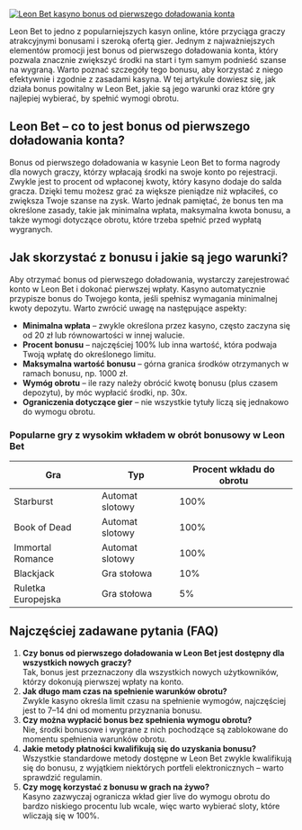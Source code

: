 [![Leon Bet kasyno bonus od pierwszego doładowania konta](https://123-caf.pages.dev/gitsignup.png)](https://vrmoo.ru/Bt82HjjY)

<p>Leon Bet to jedno z popularniejszych kasyn online, które przyciąga graczy atrakcyjnymi bonusami i szeroką ofertą gier. Jednym z najważniejszych elementów promocji jest bonus od pierwszego doładowania konta, który pozwala znacznie zwiększyć środki na start i tym samym podnieść szanse na wygraną. Warto poznać szczegóły tego bonusu, aby korzystać z niego efektywnie i zgodnie z zasadami kasyna. W tej artykule dowiesz się, jak działa bonus powitalny w Leon Bet, jakie są jego warunki oraz które gry najlepiej wybierać, by spełnić wymogi obrotu.</p>  <h2>Leon Bet – co to jest bonus od pierwszego doładowania konta?</h2> <p>Bonus od pierwszego doładowania w kasynie Leon Bet to forma nagrody dla nowych graczy, którzy wpłacają środki na swoje konto po rejestracji. Zwykle jest to procent od wpłaconej kwoty, który kasyno dodaje do salda gracza. Dzięki temu możesz grać za większe pieniądze niż wpłaciłeś, co zwiększa Twoje szanse na zysk. Warto jednak pamiętać, że bonus ten ma określone zasady, takie jak minimalna wpłata, maksymalna kwota bonusu, a także wymogi dotyczące obrotu, które trzeba spełnić przed wypłatą wygranych.</p>  <h2>Jak skorzystać z bonusu i jakie są jego warunki?</h2> <p>Aby otrzymać bonus od pierwszego doładowania, wystarczy zarejestrować konto w Leon Bet i dokonać pierwszej wpłaty. Kasyno automatycznie przypisze bonus do Twojego konta, jeśli spełnisz wymagania minimalnej kwoty depozytu. Warto zwrócić uwagę na następujące aspekty:</p> <ul> <li><strong>Minimalna wpłata</strong> – zwykle określona przez kasyno, często zaczyna się od 20 zł lub równowartości w innej walucie.</li> <li><strong>Procent bonusu</strong> – najczęściej 100% lub inna wartość, która podwaja Twoją wpłatę do określonego limitu.</li> <li><strong>Maksymalna wartość bonusu</strong> – górna granica środków otrzymanych w ramach bonusu, np. 1000 zł.</li> <li><strong>Wymóg obrotu</strong> – ile razy należy obrócić kwotę bonusu (plus czasem depozytu), by móc wypłacić środki, np. 30x.</li> <li><strong>Ograniczenia dotyczące gier</strong> – nie wszystkie tytuły liczą się jednakowo do wymogu obrotu.</li> </ul>  <h3>Popularne gry z wysokim wkładem w obrót bonusowy w Leon Bet</h3> <table> <thead>  <tr>   <th>Gra</th>   <th>Typ</th>   <th>Procent wkładu do obrotu</th>  </tr> </thead> <tbody>  <tr>   <td>Starburst</td>   <td>Automat slotowy</td>   <td>100%</td>  </tr>  <tr>   <td>Book of Dead</td>   <td>Automat slotowy</td>   <td>100%</td>  </tr>  <tr>   <td>Immortal Romance</td>   <td>Automat slotowy</td>   <td>100%</td>  </tr>  <tr>   <td>Blackjack</td>   <td>Gra stołowa</td>   <td>10%</td>  </tr>  <tr>   <td>Ruletka Europejska</td>   <td>Gra stołowa</td>   <td>5%</td>  </tr> </tbody> </table>  <h2>Najczęściej zadawane pytania (FAQ)</h2> <ol>  <li><strong>Czy bonus od pierwszego doładowania w Leon Bet jest dostępny dla wszystkich nowych graczy?</strong><br>Tak, bonus jest przeznaczony dla wszystkich nowych użytkowników, którzy dokonują pierwszej wpłaty na konto.</li>  <li><strong>Jak długo mam czas na spełnienie warunków obrotu?</strong><br>Zwykle kasyno określa limit czasu na spełnienie wymogów, najczęściej jest to 7–14 dni od momentu przyznania bonusu.</li>  <li><strong>Czy można wypłacić bonus bez spełnienia wymogu obrotu?</strong><br>Nie, środki bonusowe i wygrane z nich pochodzące są zablokowane do momentu spełnienia warunków obrotu.</li>  <li><strong>Jakie metody płatności kwalifikują się do uzyskania bonusu?</strong><br>Wszystkie standardowe metody dostępne w Leon Bet zwykle kwalifikują się do bonusu, z wyjątkiem niektórych portfeli elektronicznych – warto sprawdzić regulamin.</li>  <li><strong>Czy mogę korzystać z bonusu w grach na żywo?</strong><br>Kasyno zazwyczaj ogranicza wkład gier live do wymogu obrotu do bardzo niskiego procentu lub wcale, więc warto wybierać sloty, które wliczają się w 100%.</li> </ol>